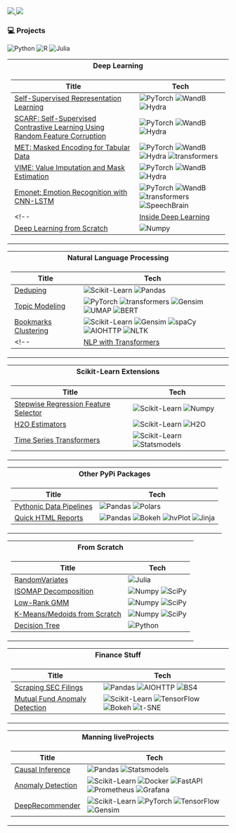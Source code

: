 <a href="https://www.linkedin.com/in/chris-santiago-ds/">
<img src="https://img.shields.io/badge/-Linkedin-blue?style=flat&logo=linkedin">
</a>

<a href="https://pypi.org/user/cjsantiago/">
<img src="https://img.shields.io/badge/PyPi-cjsantiago-blue?style=flat&logo=pypi&logoColor=white">
</a>

### :computer: Projects

![Python](https://img.shields.io/badge/python-3670A0?style=for-the-badge&logo=python&logoColor=ffdd54) ![R](https://img.shields.io/badge/r-%23276DC3.svg?style=for-the-badge&logo=r&logoColor=white) ![Julia](https://img.shields.io/badge/-Julia-9558B2?style=for-the-badge&logo=julia&logoColor=white)

<table>
<tr><th>Deep Learning</th></tr>
<tr>
<td>

|Title|Tech|
|---|---|
|[Self-Supervised Representation Learning](https://github.com/chris-santiago/autoencoders)|![PyTorch](https://img.shields.io/badge/PyTorch-grey?style=flat&logo=pytorch) ![WandB](https://img.shields.io/badge/WandB-grey?style=flat&logo=weightsandbiases) ![Hydra](https://img.shields.io/badge/Hydra-grey?style=flat)|
|[SCARF: Self-Supervised Contrastive Learning Using Random Feature Corruption](https://github.com/chris-santiago/scarf)|![PyTorch](https://img.shields.io/badge/PyTorch-grey?style=flat&logo=pytorch) ![WandB](https://img.shields.io/badge/WandB-grey?style=flat&logo=weightsandbiases) ![Hydra](https://img.shields.io/badge/Hydra-grey?style=flat)| 
|[MET: Masked Encoding for Tabular Data](https://github.com/chris-santiago/met)|![PyTorch](https://img.shields.io/badge/PyTorch-grey?style=flat&logo=pytorch) ![WandB](https://img.shields.io/badge/WandB-grey?style=flat&logo=weightsandbiases) ![Hydra](https://img.shields.io/badge/Hydra-grey?style=flat) ![transformers](https://img.shields.io/badge/transformers-grey?style=flat)| 
|[VIME: Value Imputation and Mask Estimation](https://github.com/chris-santiago/vime)|![PyTorch](https://img.shields.io/badge/PyTorch-grey?style=flat&logo=pytorch) ![WandB](https://img.shields.io/badge/WandB-grey?style=flat&logo=weightsandbiases) ![Hydra](https://img.shields.io/badge/Hydra-grey?style=flat)|
|[Emonet: Emotion Recognition with CNN-LSTM](https://github.com/chris-santiago/emonet)| ![PyTorch](https://img.shields.io/badge/PyTorch-grey?style=flat&logo=pytorch) ![WandB](https://img.shields.io/badge/WandB-grey?style=flat&logo=weightsandbiases) ![transformers](https://img.shields.io/badge/transformers-grey?style=flat) ![SpeechBrain](https://img.shields.io/badge/SpeechBrain-grey?style=flat)|
<!--|[Inside Deep Learning](https://github.com/chris-santiago/dlwpt)|![PyTorch](https://img.shields.io/badge/PyTorch-grey?style=flat&logo=pytorch) ![AIM](https://img.shields.io/badge/AIM-grey?style=flat)|
|[Deep Learning from Scratch](https://github.com/chris-santiago/dlfs)|![Numpy](https://img.shields.io/badge/Numpy-grey?style=flat&logo=numpy)| -->

</td>
</tr>
</table>

<table>
<tr><th>Natural Language Processing</th></tr>
<tr>
<td>

|Title|Tech|
|---|---|
|[Deduping](https://github.com/chris-santiago/stringcluster)| ![Scikit-Learn](https://img.shields.io/badge/Scikit-Learn-grey?style=flat&logo=scikitlearn) ![Pandas](https://img.shields.io/badge/Pandas-grey?style=flat&logo=pandas)|
|[Topic Modeling](https://github.com/chris-santiago/webtopics)| ![PyTorch](https://img.shields.io/badge/PyTorch-grey?style=flat&logo=pytorch) ![transformers](https://img.shields.io/badge/transformers-grey?style=flat) ![Gensim](https://img.shields.io/badge/Gensim-grey?style=flat) ![UMAP](https://img.shields.io/badge/UMAP-grey?style=flat) ![BERT](https://img.shields.io/badge/BERT-grey?style=flat)|
|[Bookmarks Clustering](https://github.com/chris-santiago/bookmarks_clustering)| ![Scikit-Learn](https://img.shields.io/badge/Scikit-Learn-grey?style=flat&logo=scikitlearn) ![Gensim](https://img.shields.io/badge/Gensim-grey?style=flat) ![spaCy](https://img.shields.io/badge/spaCy-grey?style=flat&logo=spacy) ![AIOHTTP](https://img.shields.io/badge/AIOHTTP-grey?style=flat&logo=aiohttp) ![NLTK](https://img.shields.io/badge/NLTK-grey?style=flat)|
<!-- |[NLP with Transformers](https://github.com/chris-santiago/nlpwt)| ![PyTorch](https://img.shields.io/badge/PyTorch-grey?style=flat&logo=pytorch) ![transformers](https://img.shields.io/badge/transformers-grey?style=flat) ![BERT](https://img.shields.io/badge/BERT-grey?style=flat)| -->
</td>
</tr>
</table>

<table>
<tr><th>Scikit-Learn Extensions</th></tr>
<tr>
<td>

|Title|Tech|
|---|---|
|[Stepwise Regression Feature Selector](https://github.com/chris-santiago/steps)| ![Scikit-Learn](https://img.shields.io/badge/Scikit-Learn-grey?style=flat&logo=scikitlearn) ![Numpy](https://img.shields.io/badge/Numpy-grey?style=flat&logo=numpy)|
|[H2O Estimators](https://github.com/chris-santiago/wetsuit)| ![Scikit-Learn](https://img.shields.io/badge/Scikit-Learn-grey?style=flat&logo=scikitlearn) ![H2O](https://img.shields.io/badge/H2O-grey?style=flat)|
|[Time Series Transformers](https://github.com/chris-santiago/tsfeast)| ![Scikit-Learn](https://img.shields.io/badge/Scikit-Learn-grey?style=flat&logo=scikitlearn) ![Statsmodels](https://img.shields.io/badge/Statsmodels-grey?style=flat)|
</td>
</tr>
</table>

<table>
<tr><th>Other PyPi Packages</th></tr>
<tr>
<td>

|Title|Tech|
|---|---|
|[Pythonic Data Pipelines](https://github.com/chris-santiago/dpipes)| ![Pandas](https://img.shields.io/badge/Pandas-grey?style=flat&logo=pandas) ![Polars](https://img.shields.io/badge/Polars-grey?style=flat&logo=polars)|
|[Quick HTML Reports](https://github.com/chris-santiago/dbrief)| ![Pandas](https://img.shields.io/badge/Pandas-grey?style=flat&logo=pandas) ![Bokeh](https://img.shields.io/badge/Bokeh-grey?style=flat) ![hvPlot](https://img.shields.io/badge/hvPlot-grey?style=flat) ![Jinja](https://img.shields.io/badge/Jinja-grey?style=flat&logo=jinja)|

</td>
</tr>
</table>

<table>
<tr><th>From Scratch</th></tr>
<tr>
<td>

|Title|Tech|
|---|---|
|[RandomVariates](https://github.com/chris-santiago/RandomVariates.jl)| ![Julia](https://img.shields.io/badge/Julia-grey?style=flat&logo=julia)|
|[ISOMAP Decomposition](https://github.com/chris-santiago/decomposition)| ![Numpy](https://img.shields.io/badge/Numpy-grey?style=flat&logo=numpy) ![SciPy](https://img.shields.io/badge/SciPy-grey?style=flat&logo=scipy)|
|[Low-Rank GMM](https://github.com/chris-santiago/gmm)| ![Numpy](https://img.shields.io/badge/Numpy-grey?style=flat&logo=numpy) ![SciPy](https://img.shields.io/badge/SciPy-grey?style=flat&logo=scipy)|
|[K-Means/Medoids from Scratch](https://github.com/chris-santiago/kmeans)| ![Numpy](https://img.shields.io/badge/Numpy-grey?style=flat&logo=numpy) ![SciPy](https://img.shields.io/badge/SciPy-grey?style=flat&logo=scipy)|
|[Decision Tree](https://github.com/chris-santiago/tree)|![Python](https://img.shields.io/badge/Python-grey?style=flat&logo=python)|

</td>
</tr>
</table>

<table>
<tr><th>Finance Stuff</th></tr>
<tr>
<td>

|Title|Tech|
|---|---|
|[Scraping SEC Filings](https://github.com/chris-santiago/top-holdings)| ![Pandas](https://img.shields.io/badge/Pandas-grey?style=flat&logo=pandas) ![AIOHTTP](https://img.shields.io/badge/AIOHTTP-grey?style=flat&logo=aiohttp) ![BS4](https://img.shields.io/badge/BS4-grey?style=flat)|
|[Mutual Fund Anomaly Detection](https://github.com/chris-santiago/aafm)| ![Scikit-Learn](https://img.shields.io/badge/Scikit-Learn-grey?style=flat&logo=scikitlearn) ![TensorFlow](https://img.shields.io/badge/TensorFlow-grey?style=flat&logo=tensorflow) ![Bokeh](https://img.shields.io/badge/Bokeh-grey?style=flat) ![t-SNE](https://img.shields.io/badge/t-SNE-grey?style=flat)|
</td>
</tr>
</table>

<table>
<tr><th>Manning liveProjects</th></tr>
<tr>
<td>

|Title|Tech|
|---|---|
|[Causal Inference](https://github.com/chris-santiago/manning-causal-inference)| ![Pandas](https://img.shields.io/badge/Pandas-grey?style=flat&logo=pandas) ![Statsmodels](https://img.shields.io/badge/Statsmodels-grey?style=flat)|
|[Anomaly Detection](https://github.com/chris-santiago/liveProject-anomalyDetection)| ![Scikit-Learn](https://img.shields.io/badge/Scikit-Learn-grey?style=flat&logo=scikitlearn) ![Docker](https://img.shields.io/badge/Docker-grey?style=flat&logo=docker) ![FastAPI](https://img.shields.io/badge/FastAPI-grey?style=flat&logo=fastapi) ![Prometheus](https://img.shields.io/badge/Prometheus-grey?style=flat&logo=prometheus) ![Grafana](https://img.shields.io/badge/Grafana-grey?style=flat&logo=grafana)|
|[DeepRecommender](https://github.com/chris-santiago/liveProject-deepRecommender)| ![Scikit-Learn](https://img.shields.io/badge/Scikit-Learn-grey?style=flat&logo=scikitlearn) ![PyTorch](https://img.shields.io/badge/PyTorch-grey?style=flat&logo=pytorch) ![TensorFlow](https://img.shields.io/badge/TensorFlow-grey?style=flat&logo=tensorflow) ![Gensim](https://img.shields.io/badge/Gensim-grey?style=flat)|

</td>
</tr>
</table>


<!--
**chris-santiago/chris-santiago** is a ✨ _special_ ✨ repository because its `README.md` (this file) appears on your GitHub profile.

<br><br>
:mortar_board: M.S. Analytics, [Georgia Institute of Technology](https://pe.gatech.edu/degrees/analytics)
<br>
:mortar_board: M.S. Finance, [Johns Hopkins Carey Business School](https://carey.jhu.edu/programs/master-science-programs/ms-finance)
<br>

Here are some ideas to get you started:

- 🔭 I’m currently working on ...
- 🌱 I’m currently learning ...
- 👯 I’m looking to collaborate on ...
- 🤔 I’m looking for help with ...
- 💬 Ask me about ...
- 📫 How to reach me: ...
- 😄 Pronouns: ...
- ⚡ Fun fact: ...

<p>&nbsp;<img align="center" src="https://github-readme-stats.vercel.app/api?username=chris-santiago&show_icons=true&locale=en" alt="chris-santiago" /></p>

-->
